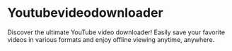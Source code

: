 # Youtubevideodownloader
 Discover the ultimate YouTube video downloader! Easily save your favorite videos in various formats and enjoy offline viewing anytime, anywhere.
